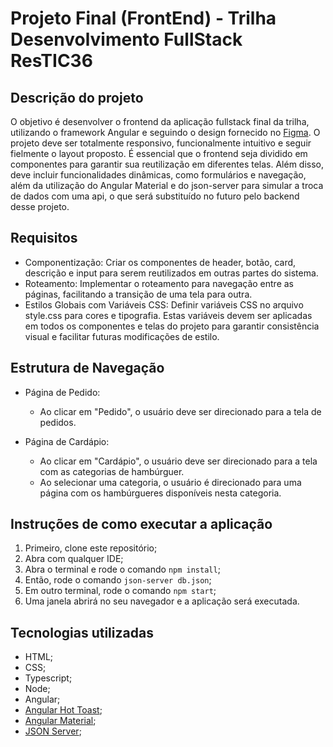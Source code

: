 # Projeto Final (FrontEnd) - Trilha Desenvolvimento FullStack ResTIC36

## Descrição do projeto

O objetivo é desenvolver o frontend da aplicação fullstack final da trilha, utilizando o framework Angular e seguindo o design fornecido no [Figma](https://abrir.link/wUiTH). O projeto deve ser totalmente responsivo, funcionalmente intuitivo e seguir fielmente o layout proposto. É essencial que o frontend seja dividido em componentes para garantir sua reutilização em diferentes telas. Além disso, deve incluir funcionalidades dinâmicas, como formulários e navegação, além da utilização do Angular Material e do json-server para simular a troca de dados com uma api, o que será substituído no futuro pelo backend desse projeto.

## Requisitos

- Componentização: Criar os componentes de header, botão, card, descrição e input para serem reutilizados em outras partes do sistema.
- Roteamento: Implementar o roteamento para navegação entre as páginas, facilitando a transição de uma tela para outra.
- Estilos Globais com Variáveis CSS: Definir variáveis CSS no arquivo style.css para cores e tipografia. Estas variáveis devem ser aplicadas em todos os componentes e telas do projeto para garantir consistência visual e facilitar futuras modificações de estilo.

## Estrutura de Navegação

- Página de Pedido:

  - Ao clicar em "Pedido", o usuário deve ser direcionado para a tela de pedidos.

- Página de Cardápio:
  - Ao clicar em "Cardápio", o usuário deve ser direcionado para a tela com as categorias de hambúrguer.
  - Ao selecionar uma categoria, o usuário é direcionado para uma página com os hambúrgueres disponíveis nesta categoria.

## Instruções de como executar a aplicação

1. Primeiro, clone este repositório;
2. Abra com qualquer IDE;
3. Abra o terminal e rode o comando `npm install`;
4. Então, rode o comando `json-server db.json`;
5. Em outro terminal, rode o comando `npm start`;
6. Uma janela abrirá no seu navegador e a aplicação será executada.

## Tecnologias utilizadas

- HTML;
- CSS;
- Typescript;
- Node;
- Angular;
- [Angular Hot Toast](https://ngxpert.github.io/hot-toast/);
- [Angular Material](https://material.angular.io/);
- [JSON Server](https://www.npmjs.com/package/json-server);
